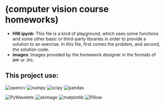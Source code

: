 # (computer vision course homeworks) 

- **HW.ipynb**: This file is a kind of playground, which uses some functions  and some other basic or third-party libraries in order to provide a solution to an exercise. In this file, first comes the problem, and second, the solution code.
- **images**: Images provided by the homework designer in the formats of `BMP` or `JPG`.

## This project use:

![opencv](https://img.shields.io/badge/opencv--red)
![numpy](https://img.shields.io/badge/numpy-%20-lightgrey)
![scipy](https://img.shields.io/badge/scipy--blue)
![pandas](https://img.shields.io/badge/pandas--lightpurple)

![PyWavelets](https://img.shields.io/badge/PyWavelets--brightgreen)
![skimage](https://img.shields.io/badge/skimage--orange)
![matplotlib](https://img.shields.io/badge/matplotlib--pink)
![Pillow](https://img.shields.io/badge/Pillow--Yellowgreen)




